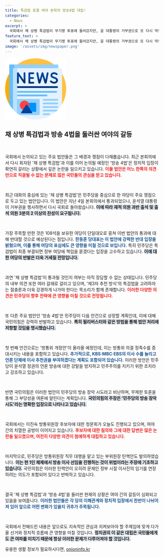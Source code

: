 ```yaml
---
title: 특검법 표결 여야 본회의 방송4법 대립!
categories:
  - News
excerpt: >
  국회에서 채 상병 특검법이 무기명 투표에 들어갔지만, 윤 대통령의 거부권으로 또 다시 막힌 상황! 여당의 단결이 변수로 떠오르며, 민주당은 쟁점 법안인 방송 4법도 발의할 예정. 갈등의 불꽃은 다시 타오를까?
feature_text: >
  국회에서 채 상병 특검법이 무기명 투표에 들어갔지만, 윤 대통령의 거부권으로 또 다시 막힌 상황! 여당의 단결이 변수로 떠오르며, 민주당은 쟁점 법안인 방송 4법도 발의할 예정. 갈등의 불꽃은 다시 타오를까?
image: '/assets/img/newspaper.png'
---
```


<p><img src="/assets/img/newspaper.png" alt="kimp 속보" /></p>

<h2 data-ke-size="size26">채 상병 특검법과 방송 4법을 둘러싼 여야의 갈등</h2>

<p data-ke-size="size16">&nbsp;</p>

<p>국회에서 논의되고 있는 주요 법안들은 그 배경과 쟁점이 다채롭습니다. 최근 본회의에서 다시 회자된 '채 상병 특검법'과 이를 이어 논의될 예정인 '방송 4법'은 정치적 입장이 확연히 갈리는 상황에서 깊은 논란을 일으키고 있습니다. <b><span style="color: #ee2323;">이들 법안은 어느 한쪽의 의견만으로 직결될 수 없는 문제로 많은 국민들의 관심을 받고 있습니다.</span></b> </p>

<p data-ke-size="size16">&nbsp;</p>

<p>최근 대화의 중심에 있는 '채 상병 특검법'은 민주당을 중심으로 한 야당이 주요 쟁점으로 두고 있는 법안입니다. 이 법안은 지난 4일 본회의에서 통과되었으나, 윤석열 대통령이 거부권을 행사하면서 다시 국회로 돌아왔습니다. <b><span style="background-color: #21538527;">이에 따라 재적 의원 과반 출석 및 출석 의원 3분의 2 이상의 찬성이 요구됩니다.</span></b> </p>

<p data-ke-size="size16">&nbsp;</p>

<p>가장 주목할 만한 것은 108석을 보유한 여당이 단일대오로 뭉쳐 이번 법안의 통과에 대해 반대할 것으로 예상된다는 점입니다. <b><span style="color: #1a5490;">한동훈 당대표는 이 법안에 강력한 반대 입장을 밝혔으며, 이를 통해 여당의 표심에도 큰 영향을 미칠 것으로 보입니다.</span></b> 특히 민주당은 특검법이 최종 부결되면 정부 여당에 책임을 묻겠다는 입장을 고수하고 있습니다. <b><span style="background-color: #21538527;">이에 대한 여당의 반발은 더욱 거세질 전망입니다.</span></b> </p>

<p data-ke-size="size16">&nbsp;</p>

<p>과연 '채 상병 특검법'이 통과될 것인지 여부는 아직 장담할 수 없는 상태입니다. 민주당의 내부 의견 또한 여러 갈래로 갈리고 있으며, '제3자 추천 방식'의 특검법을 고려하자는 절충론과 더욱 강경하게 나가야 한다는 목소리가 함께 존재합니다. <b><span style="color: #ee2323;">이러한 다양한 의견은 민주당의 향후 전략에 큰 영향을 미칠 것으로 전망됩니다.</span></b> </p>

<p data-ke-size="size16">&nbsp;</p>

<p>또 다른 주요 법안인 '방송 4법'은 민주당이 다음 안건으로 상정할 계획인데, 이에 대해 국민의힘은 강력히 반발하고 있습니다. <b><span style="background-color: #21538527;">특히 필리버스터와 같은 방법을 통해 법안 처리에 저항할 것임을 명시했습니다.</span></b> </p>

<p data-ke-size="size16">&nbsp;</p>

<p>첫 번째 안건으로는 '방통위 개정안'이 올라올 예정인데, 이는 방통위 의결 정족수를 증대시키는 내용을 포함하고 있습니다. <b><span style="color: #1a5490;">추가적으로, KBS·MBC·EBS의 이사 수를 늘리고 언론 단체에 이사 추천권을 부여하겠다는 계획도 포함되어 있습니다.</span></b> 이러한 방안은 민주당이 윤석열 정권의 언론 방송에 대한 강탈을 방지하고 민주주의를 지키기 위한 조치라고 강조하고 있습니다. </p>

<p data-ke-size="size16">&nbsp;</p>

<p>반면 국민의힘은 이러한 법안이 민주당의 방송 장악 시도라고 비난하며, 무제한 토론을 통해 그 부당성을 여론에 알린다는 계획입니다. <b><span style="background-color: #21538527;">국민의힘의 주장은 '민주당의 방송 장악 시도'라는 명확한 입장으로 나타나고 있습니다.</span></b> </p>

<p data-ke-size="size16">&nbsp;</p>

<p>국회에서는 이진숙 방통위원장 후보자에 대한 청문회가 오늘도 진행되고 있으며, 여야 간의 치열한 공방이 이어지고 있습니다. <b><span style="color: #ee2323;">후보자에 대한 질의와 그에 대한 답변은 많은 논란을 일으켰으며, 여전히 다양한 의견이 첨예하게 대립하고 있습니다.</span></b> </p>

<p data-ke-size="size16">&nbsp;</p>

<p>마지막으로, 민주당은 방통위원장 직무 대행을 맡고 있는 부위원장 탄핵안도 발의하였습니다. <b><span style="background-color: #21538527;">이는 현 1인 체제에서 방송 이사 선임을 진행하는 것이 위법이라는 주장에 기초하고 있습니다.</span></b> 국민의힘은 이러한 탄핵안이 오히려 문재인 정부 시절 이사진의 임기를 연장하려는 의도가 포함되어 있다고 반박하고 있습니다. </p>

<p data-ke-size="size16">&nbsp;</p>

<p>결국 '채 상병 특검법'과 '방송 4법'을 둘러싼 현재의 상황은 여야 간의 갈등이 심화되고 있음을 보여줍니다. <b><span style="color: #1a5490;">이러한 법안들은 각 당의 이해관계와 정치적 입장에서 찬반이 나뉘어져 있어 앞으로 어떤 변화가 있을지 귀추가 주목됩니다.</span></b> </p>

<p data-ke-size="size16">&nbsp;</p>

<p>국회에서 전해드린 내용은 앞으로도 지속적인 관심과 지켜보아야 할 주제임에 맞게 다가올 선거와 정치적 흐름에 큰 영향을 미칠 것입니다. <b><span style="background-color: #21538527;">정치권의 이 같은 대립은 국민들에게도 큰 여파를 미치기 때문에 항상 이러한 문제가 다루어져야 할 것입니다.</span></b></p>
유용한 생활 정보가 필요하시다면, <a href="https://onioninfo.kr" rel="dofollow">onioninfo.kr</a>


